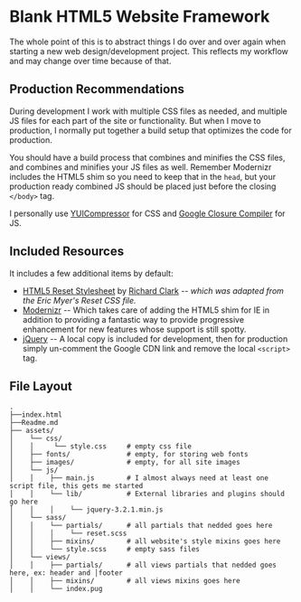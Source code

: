 # Blank HTML5 Website Framework

The whole point of this is to abstract things I do over and over again when starting a new web design/development project. This reflects my workflow and may change over time because of that. 

## Production Recommendations

During development I work with multiple CSS files as needed, and multiple JS files for each part of the site or functionality. But when I move to production, I normally put together a build setup that optimizes the code for production.

You should have a build process that combines and minifies the CSS files, and combines and minifies your JS files as well. Remember Modernizr includes the HTML5 shim so you need to keep that in the `head`, but your production ready combined JS should be placed just before the closing `</body>` tag. 

I personally use [YUICompressor](http://developer.yahoo.com/yui/compressor/) for CSS and [Google Closure Compiler](http://code.google.com/closure/compiler/) for JS.

## Included Resources

It includes a few additional items by default:

* [HTML5 Reset Stylesheet](http://html5doctor.com/html-5-reset-stylesheet/) by [Richard Clark](http://richclarkdesign.com/) -- *which was adapted from the Eric Myer's Reset CSS file.*
* [Modernizr](http://modernizr.com) -- Which takes care of adding the HTML5 shim for IE in addition to providing a fantastic way to provide progressive enhancement for new features whose support is still spotty. 
* [jQuery](http://jquery.com) -- A local copy is included for development, then for production simply un-comment the Google CDN link and remove the local `<script>` tag.
  
## File Layout

    .
    ├──index.html
    ├──Readme.md  
    ├── assets/                   
    │    └── css/  
    │    │     └── style.css     # empty css file
    │    ├── fonts/              # empty, for storing web fonts
    │    ├── images/             # empty, for all site images
    │    └── js/
    │    │    ├── main.js        # I almost always need at least one script file, this gets me started
    │    │    └── lib/           # External libraries and plugins should go here
    │    │    │    └── jquery-3.2.1.min.js
    │    └── sass/
    │    │    └── partials/      # all partials that nedded goes here
    │    │    │    └── reset.scss
    │    │    ├── mixins/        # all website's style mixins goes here
    │    │    └── style.scss     # empty sass files
    │    └── views/
    │    │    ├── partials/      # all views partials that nedded goes here, ex: header and │footer
    │    │    ├── mixins/        # all views mixins goes here
    │    │    └── index.pug
